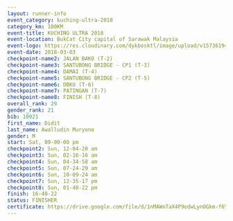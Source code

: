 ```yaml
--- 
layout: runner-info 
event_category: kuching-ultra-2018 
category_km: 100KM 
event-title: KUCHING ULTRA 2018 
event-location: BukCat City capital of Sarawak Malaysia 
event-logo: https://res.cloudinary.com/dykbosktl/image/upload/v1573619473/Logo/kuching-ultra-2018-logo_tlpvm5.png 
event-date: 2018-03-03 
checkpoint-name2: JALAN BAKO (T-2) 
checkpoint-name3: SANTUBONG BRIDGE - CP1 (T-3) 
checkpoint-name4: DAMAI (T-4) 
checkpoint-name5: SANTUBONG BRIDGE - CP2 (T-5) 
checkpoint-name6: DBKU (T-6) 
checkpoint-name7: PATINGAN (T-7) 
checkpoint-name8: FINISH (T-8) 
overall_rank: 29
gender_rank: 21
bib: 10021
first_name: Didit
last_name: Awalludin Muryono
gender: M
start: Sat, 09-00-00 pm
checkpoint2: Sun, 12-04-20 am
checkpoint3: Sun, 02-16-16 am
checkpoint4: Sun, 04-34-58 am
checkpoint5: Sun, 07-24-29 am
checkpoint6: Sun, 10-09-24 am
checkpoint7: Sun, 12-35-17 pm
checkpoint8: Sun, 01-40-22 pm
finish: 16-40-22
status: FINISHER
certificate: https://drive.google.com/file/d/1nMAWnTaX4P9odwLynOGkm-f6YEonfMc7/view?usp=sharing
--- 
```

